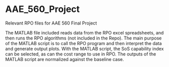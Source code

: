 # AAE_560_Project
Relevant RPO files for AAE 560 Final Project

The MATLAB file included reads data from the RPO excel spreadsheets, and then runs the RPO algorithms (not included in the Repo). The main purpose of the MATLAB script is to call the RPO program and then interpret the data and generate output plots. With the MATLAB script, the SoS capability index can be selected, as can the cost range to use in RPO. The outputs of the MATLAB script are normalized against the baseline case. 

